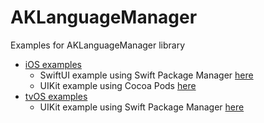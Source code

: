 # AKLanguageManager

Examples for AKLanguageManager library

- [iOS examples](https://github.com/AmrKoritem/AKLibrariesExamples/tree/main/AKLanguageManager/iOS)
  - SwiftUI example using Swift Package Manager [here](https://github.com/AmrKoritem/AKLibrariesExamples/tree/main/AKLanguageManager/iOS/DemoSwiftUI)
  - UIKit example using Cocoa Pods [here](https://github.com/AmrKoritem/AKLanguageManager/tree/main/Example)
- [tvOS examples](https://github.com/AmrKoritem/AKLibrariesExamples/tree/main/AKLanguageManager/tvOS)
  - UIKit example using Swift Package Manager [here](https://github.com/AmrKoritem/AKLibrariesExamples/tree/feat/aklm-examples/AKLanguageManager/tvOS/DemoUIKit)
